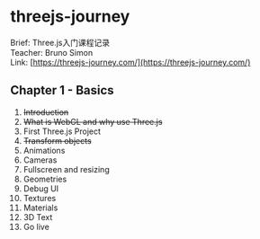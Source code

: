 # threejs-journey
Brief: Three.js入门课程记录<br>
Teacher: Bruno Simon<br>
Link: [https://threejs-journey.com/](https://threejs-journey.com/)

## Chapter 1 - Basics
1. ~~Introduction~~
2. ~~What is WebGL and why use Three.js~~
3. First Three.js Project
4. ~~Transform objects~~
5. Animations
6. Cameras
7. Fullscreen and resizing
8. Geometries
9. Debug UI
10. Textures
11. Materials
12. 3D Text
13. Go live
